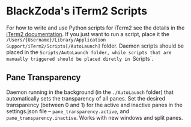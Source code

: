 # BlackZoda's iTerm2 Scripts

For how to write and use Python scripts for iTerm2 see the details in the [iTerm2 documentation](https://iterm2.com/documentation-scripting-fundamentals.html). If you just want to run a script, place it the `/Users/{Username}/Library/Application Support/iTerm2/Scripts[/AutoLaunch]` folder. Daemon scripts should be placed in the `Scripts/AutoLaunch folder, while scripts that are manually triggered should be placed diretly in `Scripts`.

## Pane Transparency
Daemon running in the background (in the `./AutoLaunch` folder) that automatically sets the transparency of all panes. Set the desired transparency (between 0 and 1) for the active and inactive panes in the settings.json file – `pane_transparency.active`, and `pane_transparency.inactive`. Works with new windows and split panes.
